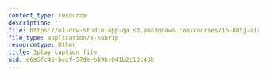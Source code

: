 ```yaml
---
content_type: resource
description: ''
file: https://ol-ocw-studio-app-qa.s3.amazonaws.com/courses/16-885j-aircraft-systems-engineering-fall-2005/e6a5fc45bcdf57debb9b641b2c13c43b_iiYhQtGpRhc.vtt
file_type: application/x-subrip
resourcetype: Other
title: 3play caption file
uid: e6a5fc45-bcdf-57de-bb9b-641b2c13c43b
---
```


